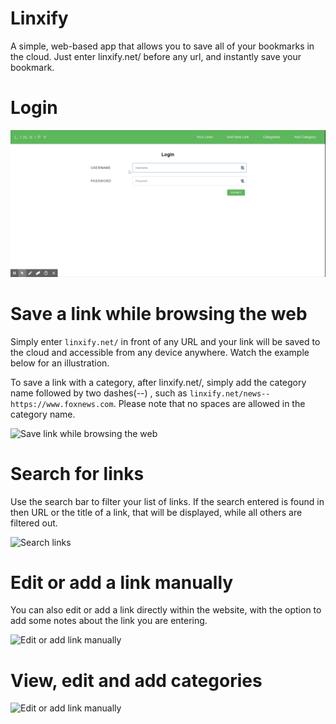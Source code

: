 # Linxify

A simple, web-based app that allows you to save all of your bookmarks in the cloud. Just enter linxify.net/ before any url, and instantly save your bookmark.

Login
=====

![Caption of Login screen](public/images/tutorial/tutorial-login.gif)

Save a link while browsing the web
==================================

Simply enter `linxify.net/` in front of any URL and your link will be saved to the cloud and accessible from any device anywhere. Watch the example below for an illustration.  
  
To save a link with a category, after linxify.net/, simply add the category name followed by two dashes(--) , such as `linxify.net/news--https://www.foxnews.com`. Please note that no spaces are allowed in the category name.

  
  
![Save link while browsing the web](images/tutorial/tutorial-external-link.gif)

Search for links
================

Use the search bar to filter your list of links. If the search entered is found in then URL or the title of a link, that will be displayed, while all others are filtered out.

  
  
![Search links](images/tutorial/tutorial-search.gif)

Edit or add a link manually
===========================

You can also edit or add a link directly within the website, with the option to add some notes about the link you are entering.

  
  
![Edit or add link manually](images/tutorial/tutorial-edit-link.jpg)

View, edit and add categories
=============================

  
  
![Edit or add link manually](images/tutorial/tutorial-categories.jpg)
